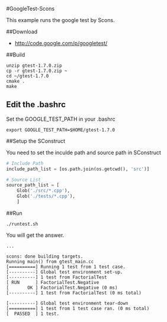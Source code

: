 #GoogleTest-Scons

This example runs the google test by Scons.

##Download

- http://code.google.com/p/googletest/

##Build

    unzip gtest-1.7.0.zip
    cp -r gtest-1.7.0.zip ~
    cd ~/gtest-1.7.0
    cmake .
    make

## Edit the .bashrc

Set the GOOGLE_TEST_PATH in your .bashrc

    export GOOGLE_TEST_PATH=$HOME/gtest-1.7.0

##Setup the SConstruct

You need to set the inculde path and source path in SConstruct

```python
# Include Path
include_path_list = [os.path.join(os.getcwd(), 'src')]

# Source List
source_path_list = [
    Glob('./src/*.cpp'),
    Glob('./tests/*.cpp'),
    ]
```

##Run

    ./runtest.sh

You will get the answer.

    ...

    scons: done building targets.
    Running main() from gtest_main.cc
    [==========] Running 1 test from 1 test case.
    [----------] Global test environment set-up.
    [----------] 1 test from FactorialTest
    [ RUN      ] FactorialTest.Negative
    [       OK ] FactorialTest.Negative (0 ms)
    [----------] 1 test from FactorialTest (0 ms total)

    [----------] Global test environment tear-down
    [==========] 1 test from 1 test case ran. (0 ms total)
    [  PASSED  ] 1 test.

